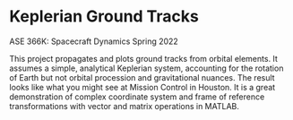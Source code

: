 # Keplerian Ground Tracks

ASE 366K: Spacecraft Dynamics
Spring 2022

This project propagates and plots ground tracks from orbital elements. It assumes a simple, analytical Keplerian system, accounting for the rotation of Earth but not orbital procession and gravitational nuances. The result looks like what you might see at Mission Control in Houston. It is a great demonstration of complex coordinate system and frame of reference transformations with vector and matrix operations in MATLAB.

